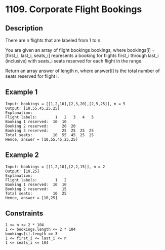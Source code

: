# 1109. Corporate Flight Bookings
## Description
There are n flights that are labeled from 1 to n.

You are given an array of flight bookings bookings, where bookings[i] = [first_i, last_i, seats_i] represents a booking for flights first_i through last_i (inclusive) with seats_i seats reserved for each flight in the range.

Return an array answer of length n, where answer[i] is the total number of seats reserved for flight i.

## Example 1

```
Input: bookings = [[1,2,10],[2,3,20],[2,5,25]], n = 5
Output: [10,55,45,25,25]
Explanation:
Flight labels:        1   2   3   4   5
Booking 1 reserved:  10  10
Booking 2 reserved:      20  20
Booking 3 reserved:      25  25  25  25
Total seats:         10  55  45  25  25
Hence, answer = [10,55,45,25,25]
```

## Example 2

```
Input: bookings = [[1,2,10],[2,2,15]], n = 2
Output: [10,25]
Explanation:
Flight labels:        1   2
Booking 1 reserved:  10  10
Booking 2 reserved:      15
Total seats:         10  25
Hence, answer = [10,25]
```

## Constraints

```
1 <= n <= 2 * 104
1 <= bookings.length <= 2 * 104
bookings[i].length == 3
1 <= first_i <= last_i <= n
1 <= seats_i <= 104
```

